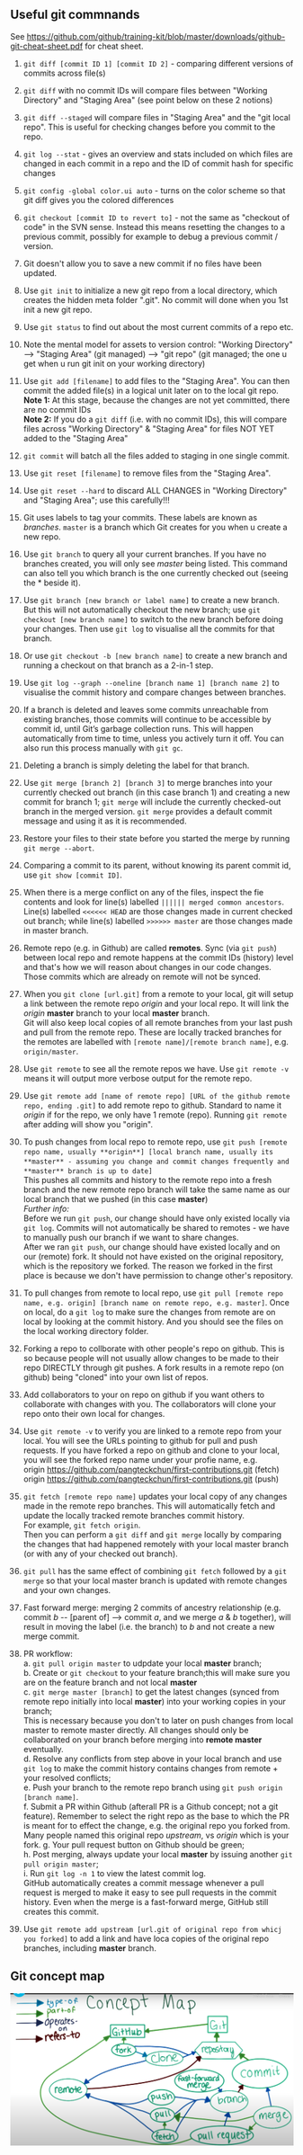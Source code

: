 ## Useful git commnands ##
See https://github.com/github/training-kit/blob/master/downloads/github-git-cheat-sheet.pdf for cheat sheet.

1. `git diff [commit ID 1] [commit ID 2]` - comparing different versions of commits across file(s)

1. `git diff` with no commit IDs will compare files between "Working Directory" and "Staging Area" (see point below on these 2 notions)

1. `git diff --staged` will compare files in "Staging Area" and the "git local repo". This is useful for checking changes before you commit to the repo.

1. `git log --stat` - gives an overview and stats included on which files are changed in each commit in a repo and the ID of commit hash for specific changes

1. `git config -global color.ui auto` - turns on the color scheme so that git diff gives you the colored differences

1. `git checkout [commit ID to revert to]` - not the same as "checkout of code" in the SVN sense. Instead this means resetting the changes to a previous commit, possibly for example to debug a previous commit / version.

1. Git doesn't allow you to save a new commit if no files have been updated.

1. Use `git init` to initialize a new git repo from a local directory, which creates the hidden meta folder ".git". No commit will done when you 1st init a new git repo.

1. Use `git status` to find out about the most current commits of a repo etc.

1. Note the mental model for assets to version control: "Working Directory" --> "Staging Area" (git managed) --> "git repo" (git managed; the one u get when u run git init on your working directory)

1. Use `git add [filename]` to add files to the "Staging Area". You can then commit the added file(s) in a logical unit later on to the local git repo.  
**Note 1:** At this stage, because the changes are not yet committed, there are no commit IDs  
**Note 2:** If you do a `git diff` (i.e. with no commit IDs), this will compare files across "Working Directory" & "Staging Area" for files NOT YET added to the "Staging Area"

1. `git commit` will batch all the files added to staging in one single commit.

1. Use `git reset [filename]` to remove files from the "Staging Area".

1. Use `git reset --hard` to discard ALL CHANGES in "Working Directory" and "Staging Area"; use this carefully!!!

1. Git uses labels to tag your commits. These labels are known as *branches*. `master` is a branch which Git creates for you when u create a new repo.

1. Use `git branch` to query all your current branches. If you have no branches created, you will only see *master* being listed. This command can also tell you which branch is the one currently checked out (seeing the * beside it).

1. Use `git branch [new branch or label name]` to create a new branch. But this will not automatically checkout the new branch; use `git checkout [new branch name]` to switch to the new branch before doing your changes. Then use `git log` to visualise all the commits for that branch.

1. Or use `git checkout -b [new branch name]` to create a new  branch and running a checkout on that branch as a 2-in-1 step.

1. Use `git log --graph --oneline [branch name 1] [branch name 2]` to visualise the commit history and compare changes between branches.

1. If a branch is deleted and leaves some commits unreachable from existing branches, those commits will continue to be accessible by commit id, until Git’s garbage collection runs. This will happen automatically from time to time, unless you actively turn it off. You can also run this process manually with `git gc`.

1. Deleting a branch is simply deleting the label for that branch.

1. Use `git merge [branch 2] [branch 3]` to merge branches into your currently checked out branch (in this case branch 1) and creating a new commit for branch 1; `git merge` will include the currently checked-out branch in the merged version.
`git merge` provides a default commit message and using it as it is recommended.

1. Restore your files to their state before you started the merge by running `git merge --abort`.

1. Comparing a commit to its parent, without knowing its parent commit id, use `git show [commit ID]`.

1. When there is a merge conflict on any of the files, inspect the fie contents and look for line(s) labelled `|||||| merged common ancestors`. Line(s) labelled `<<<<<< HEAD` are those changes made in current checked out branch; while line(s) labelled `>>>>>> master` are those changes made in master branch.

1. Remote repo (e.g. in Github) are called **remotes**. Sync (via `git push`) between local repo and remote happens at the commit IDs (history) level and that's how we will reason about changes in our code changes. Those commits which are already on remote will not be synced.

1. When you `git clone [url.git]` from a remote to your local, git will setup a link between the remote repo *origin* and your local repo. It will link the *origin* **master** branch to your local **master** branch.  
Git will also keep local copies of all remote branches from your last push and pull from the remote repo. These are locally tracked branches for the remotes are labelled with `[remote name]/[remote branch name]`, e.g. `origin/master`.

1. Use `git remote` to see all the remote repos we have. Use `git remote -v` means it will output more verbose output for the remote repo.

1. Use `git remote add [name of remote repo] [URL of the github remote repo, ending .git]` to add remote repo to github. Standard to name it *origin* if for the repo, we only have 1 remote (repo). Running `git remote` after adding will show you "origin".

1. To push changes from local repo to remote repo, use `git push [remote repo name, usually **origin**] [local branch name, usually its **master** - assuming you change and commit changes frequently and **master** branch is up to date]`  
This pushes all commits and history to the remote repo into a fresh branch and the new remote repo branch will take the same name as our local branch that we pushed (in this case **master**)  
*Further info:*  
Before we run `git push`, our change should have only existed locally via `git log`. Commits will not automatically be shared to remotes - we have to manually push our branch if we want to share changes.  
After we ran `git push`, our change should have existed locally and on our (remote) fork. It should not have existed on the original repository, which is the repository we forked. The reason we forked in the first place is because we don't have permission to change other's repository.

1. To pull changes from remote to local repo, use `git pull [remote repo name, e.g. origin] [branch name on remote repo, e.g. master]`. Once on local, do a `git log` to make sure the changes from remote are on local by looking at the commit history. And you should see the files on the local working directory folder.

1. Forking a repo to collborate with other people's repo on github. This is so because people will not usually allow changes to be made to their repo DIRECTLY through git pushes. A fork results in a remote repo (on github) being "cloned" into your own list of repos.

1. Add collaborators to your on repo on github if you want others to collaborate with changes with you. The collaborators will clone your repo onto their own local for changes.

1. Use `git remote -v` to verify you are linked to a remote repo from your local. You will see the URLs pointing to github for pull and push requests. If you have forked a repo on github and clone to your local, you will see the forked repo name under your profie name, e.g.  
origin  https://github.com/pangteckchun/first-contributions.git (fetch)
origin  https://github.com/pangteckchun/first-contributions.git (push)

1. `git fetch [remote repo name]` updates your local copy of any changes made in the remote repo branches. This will automatically fetch and update the locally tracked remote branches commit history.  
For example, `git fetch origin`.  
Then you can perform a `git diff` and `git merge` locally by comparing the changes that had happened remotely with your local master branch (or with any of your checked out branch).

1. `git pull` has the same effect of combining `git fetch` followed by a `git merge` so that your local master branch is updated with remote changes and your own changes.

1. Fast forward merge: merging 2 commits of ancestry relationship (e.g. commit *b* -- [parent of] --> commit *a*, and we merge *a* & *b* together), will result in moving the label (i.e. the branch) to *b* and not create a new merge commit.

1. PR workflow:  
a. `git pull origin master` to udpdate your local **master** branch;  
b. Create or `git checkout` to your feature branch;this will make sure you are on the feature branch and not local **master**  
c. `git merge master [branch]` to get the latest changes (synced from remote repo initially into local **master**) into your working copies in your branch;  
This is necessary because you don't to later on push changes from local master to remote master directly. All changes should only be collaborated on your branch before merging into **remote master** eventually.  
d. Resolve any conflicts from step above in your local branch and use `git log` to make the commit history contains changes from remote + your resolved conflicts;  
e. Push your branch to the remote repo branch using `git push origin [branch name]`.  
f. Submit a PR within Github (afterall PR is a Github concept; not a git feature). Remember to select the right repo as the base to which the PR is meant for to effect the change, e.g. the original repo you forked from. Many people named this original repo *upstream*, vs *origin* which is your fork.
g. Your pull request button on Github should be green;  
h. Post merging, always update your local **master** by issuing another `git pull origin master`;  
i. Run `git log -n 1` to view the latest commit log.  
GitHub automatically creates a commit message whenever a pull request is merged to make it easy to see pull requests in the commit history. Even when the merge is a fast-forward merge, GitHub still creates this commit.

1. Use `git remote add upstream [url.git of original repo from whicj you forked]` to add a link and have loca copies of the original repo branches, including **master** branch.  

## Git concept map ##
![Git concept map](./git-concept-map-final.png)